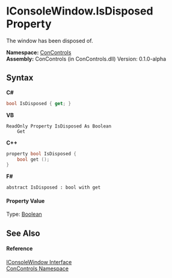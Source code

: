 # IConsoleWindow.IsDisposed Property 
 

The window has been disposed of.

**Namespace:**&nbsp;<a href="a4c6913a-7590-84ec-79ea-d303d13ccc28">ConControls</a><br />**Assembly:**&nbsp;ConControls (in ConControls.dll) Version: 0.1.0-alpha

## Syntax

**C#**<br />
``` C#
bool IsDisposed { get; }
```

**VB**<br />
``` VB
ReadOnly Property IsDisposed As Boolean
	Get
```

**C++**<br />
``` C++
property bool IsDisposed {
	bool get ();
}
```

**F#**<br />
``` F#
abstract IsDisposed : bool with get

```


#### Property Value
Type: <a href="https://docs.microsoft.com/dotnet/api/system.boolean" target="_blank">Boolean</a>

## See Also


#### Reference
<a href="0b7e293f-5cea-bd62-4e33-f904658aa560">IConsoleWindow Interface</a><br /><a href="a4c6913a-7590-84ec-79ea-d303d13ccc28">ConControls Namespace</a><br />